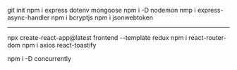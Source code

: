 git init
npm i express dotenv mongoose
npm i -D nodemon
nmp i express-async-handler
npm i bcryptjs
npm i jsonwebtoken

---

npx create-react-app@latest frontend --template redux
npm i react-router-dom
npm i axios react-toastify

npm i -D concurrently

